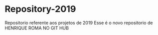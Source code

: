 # Repository-2019
Repositorio referente aos projetos de 2019
Esse é o novo repositorio de HENRIQUE ROMA NO GIT HUB
